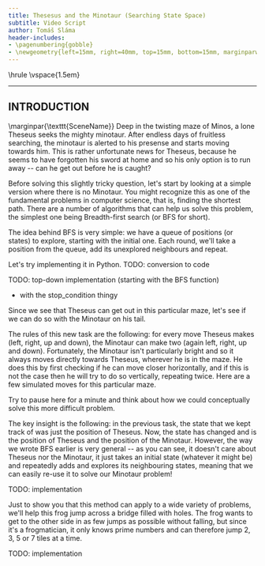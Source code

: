 ```yaml
---
title: Thesesus and the Minotaur (Searching State Space)
subtitle: Video Script
author: Tomáš Sláma
header-includes:
- \pagenumbering{gobble}
- \newgeometry{left=15mm, right=40mm, top=15mm, bottom=15mm, marginparwidth=30mm}
---
```


\hrule
\vspace{1.5em}

---
INTRODUCTION
---

\marginpar{\texttt{SceneName}}
Deep in the twisting maze of Minos, a lone Theseus seeks the mighty minotaur. <!-- just image of the labyrinth -->
After endless days of fruitless searching, the minotaur is alerted to his presense and starts moving towards him. <!-- animate twice camera out and then camera pan to the right; minotaur has question mark above him -->
This is rather unfortunate news for Theseus, because he seems to have forgotten his sword at home and so his only option is to run away -- can he get out before he is caught? <!-- animation of an exclamation point above theseus -->

Before solving this slightly tricky question, let's start by looking at a simple version where there is no Minotaur.
You might recognize this as one of the fundamental problems in computer science, that is, finding the shortest path.
There are a number of algorithms that can help us solve this problem, the simplest one being Breadth-first search (or BFS for short).

The idea behind BFS is very simple: we have a queue of positions (or states) to explore, starting with the initial one.
Each round, we'll take a position from the queue, add its unexplored neighbours and repeat. <!-- animation of the algorithm on the maze, with the actual queue on the side; animating what is explored -->

Let's try implementing it in Python.
TODO: conversion to code

TODO: top-down implementation (starting with the BFS function)
- with the stop_condition thingy

Since we see that Theseus can get out in this particular maze, let's see if we can do so with the Minotaur on his tail.

The rules of this new task are the following: for every move Theseus makes (left, right, up and down), the Minotaur can make two (again left, right, up and down). <!-- animate theseus and the minotaur moving -->
Fortunately, the Minotaur isn't particularly bright and so it always moves directly towards Theseus, wherever he is in the maze.
He does this by first checking if he can move closer horizontally, and if this is not the case then he will try to do so vertically, repeating twice.
Here are a few simulated moves for this particular maze.

Try to pause here for a minute and think about how we could conceptually solve this more difficult problem.

The key insight is the following: in the previous task, the state that we kept track of was just the position of Theseus.
Now, the state has changed and is the position of Theseus and the position of the Minotaur.
However, the way we wrote BFS earlier is very general -- as you can see, it doesn't care about Theseus nor the Minotaur, it just takes an initial state (whatever it might be) and repeatedly adds and explores its neighbouring states, meaning that we can easily re-use it to solve our Minotaur problem!

TODO: implementation

Just to show you that this method can apply to a wide variety of problems, we'll help this frog jump across a bridge filled with holes.
The frog wants to get to the other side in as few jumps as possible without falling, but since it's a frogmatician, it only knows prime numbers and can therefore jump 2, 3, 5 or 7 tiles at a time.

TODO: implementation
